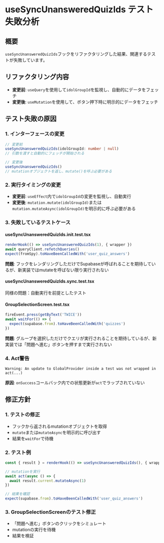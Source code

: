 # useSyncUnansweredQuizIds テスト失敗分析

## 概要

`useSyncUnansweredQuizIds`フックをリファクタリングした結果、関連するテストが失敗しています。

## リファクタリング内容

- **変更前**: `useQuery`を使用して`idolGroupId`を監視し、自動的にデータをフェッチ
- **変更後**: `useMutation`を使用して、ボタン押下時に明示的にデータをフェッチ

## テスト失敗の原因

### 1. インターフェースの変更

```typescript
// 変更前
useSyncUnansweredQuizIds(idolGroupId: number | null)
// 引数を渡すと自動的にフェッチが開始される

// 変更後
useSyncUnansweredQuizIds()
// mutationオブジェクトを返し、mutate()を呼ぶ必要がある
```

### 2. 実行タイミングの変更

- **変更前**: `useEffect`内で`idolGroupId`の変更を監視し、自動実行
- **変更後**: `mutation.mutate(idolGroupId)`または`mutation.mutateAsync(idolGroupId)`を明示的に呼ぶ必要がある

### 3. 失敗しているテストケース

#### useSyncUnansweredQuizIds.init.test.tsx

```typescript
renderHook(() => useSyncUnansweredQuizIds(1), { wrapper })
await queryClient.refetchQueries()
expect(fromSpy).toHaveBeenCalledWith('user_quiz_answers')
```

**問題**: フックをレンダリングしただけでSupabaseが呼ばれることを期待しているが、新実装ではmutateを呼ばない限り実行されない

#### useSyncUnansweredQuizIds.sync.test.tsx

同様の問題：自動実行を前提としたテスト

#### GroupSelectionScreen.test.tsx

```typescript
fireEvent.press(getByText('TWICE'))
await waitFor(() => {
  expect(supabase.from).toHaveBeenCalledWith('quizzes')
})
```

**問題**: グループを選択しただけでクエリが実行されることを期待しているが、新実装では「問題へ進む」ボタンを押すまで実行されない

### 4. Act警告

```
Warning: An update to GlobalProvider inside a test was not wrapped in act(...)
```

**原因**: `onSuccess`コールバック内での状態更新が`act`でラップされていない

## 修正方針

### 1. テストの修正

- フックから返されるmutationオブジェクトを取得
- `mutate`または`mutateAsync`を明示的に呼び出す
- 結果を`waitFor`で待機

### 2. テスト例

```typescript
const { result } = renderHook(() => useSyncUnansweredQuizIds(), { wrapper })

// mutationを実行
await act(async () => {
  await result.current.mutateAsync(1)
})

// 結果を確認
expect(supabase.from).toHaveBeenCalledWith('user_quiz_answers')
```

### 3. GroupSelectionScreenのテスト修正

- 「問題へ進む」ボタンのクリックをシミュレート
- mutationの実行を待機
- 結果を検証

